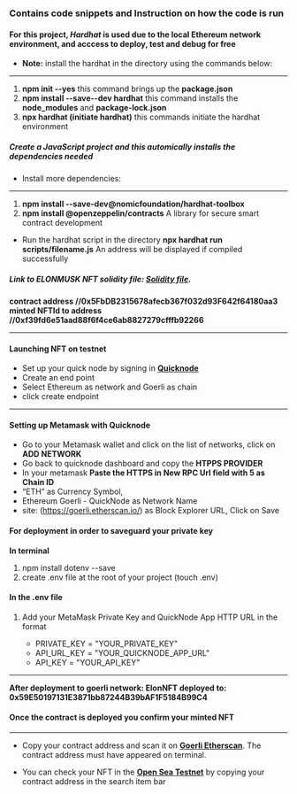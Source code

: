 ### Contains code snippets and Instruction on how the code is run

#### For this project, _Hardhat_ is used due to the local Ethereum network environment, and acccess to deploy, test and debug for free

- **Note:** install the hardhat in the directory using the commands below: <br>

---

1. **npm init --yes** this command brings up the **package.json**
2. **npm install --save--dev hardhat** this command installs the **node_modules** and **package-lock.json**
3. **npx hardhat (initiate hardhat)** this commands initiate the hardhat environment

##### Create a JavaScript project and this automically installs the dependencies needed

- Install more dependencies:

---

1. **npm install --save-dev@nomicfoundation/hardhat-toolbox**
2. **npm install @openzeppelin/contracts** A library for secure smart contract development

- Run the hardhat script in the directory
  **npx hardhat run scripts/filename.js** An address will be displayed if compiled successfully

##### Link to _ELONMUSK NFT_ solidity file: [Solidity file](./elonNFT/contracts/ElonNFT.sol).

**contract address //0x5FbDB2315678afecb367f032d93F642f64180aa3**
**minted NFTId to address //0xf39fd6e51aad88f6f4ce6ab8827279cfffb92266**

---

#### Launching NFT on testnet

- Set up your quick node by signing in **[Quicknode](https://www.quicknode.com/?utm_source=partner&utm_campaign=metaschool&utm_content=metaschool-guides&utm_medium=partner)**
- Create an end point
- Select Ethereum as network and Goerli as chain
- click create endpoint

---

#### Setting up Metamask with Quicknode

- Go to your Metamask wallet and click on the list of networks, click on **ADD NETWORK**
- Go back to quicknode dashboard and copy the **HTPPS PROVIDER**
- In your metamask **Paste the HTTPS in New RPC Url field with 5 as Chain ID**
- “ETH” as Currency Symbol,
- Ethereum Goerli - QuickNode as Network Name
- site: (https://goerli.etherscan.io/) as Block Explorer URL, Click on Save

#### For deployment in order to saveguard your private key

**In terminal**

1. npm install dotenv --save
2. create .env file at the root of your project (touch .env)

#### In the .env file

1. Add your MetaMask Private Key and QuickNode App HTTP URL in the format

   - PRIVATE_KEY = "YOUR_PRIVATE_KEY"
   - API_URL_KEY = "YOUR_QUICKNODE_APP_URL"
   - API_KEY = "YOUR_API_KEY"

---

**After deployment to goerli network: ElonNFT deployed to: 0x59E50197131E3871bb87244B39bAF1F5184B99C4**

#### Once the contract is deployed you confirm your minted NFT

---

- Copy your contract address and scan it on **[Goerli Etherscan](https://goerli.etherscan.io/)**. The contract address must have appeared on terminal.

- You can check your NFT in the **[Open Sea Testnet](https://testnets.opensea.io/)** by copying your contract address in the search item bar
